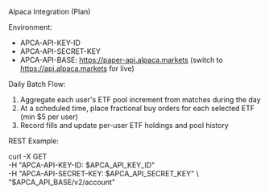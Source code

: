 Alpaca Integration (Plan)

Environment:
- APCA-API-KEY-ID
- APCA-API-SECRET-KEY
- APCA-API-BASE: https://paper-api.alpaca.markets (switch to https://api.alpaca.markets for live)

Daily Batch Flow:
1) Aggregate each user's ETF pool increment from matches during the day
2) At a scheduled time, place fractional buy orders for each selected ETF (min $5 per user)
3) Record fills and update per-user ETF holdings and pool history

REST Example:

curl -X GET \
  -H "APCA-API-KEY-ID: $APCA_API_KEY_ID" \
  -H "APCA-API-SECRET-KEY: $APCA_API_SECRET_KEY" \
  "$APCA_API_BASE/v2/account"








